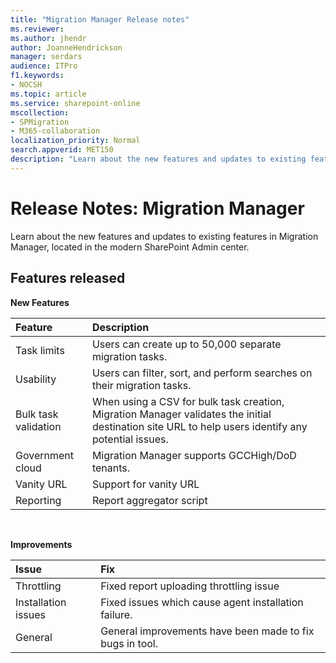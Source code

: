 ```yaml
---
title: "Migration Manager Release notes"
ms.reviewer: 
ms.author: jhendr
author: JoanneHendrickson
manager: serdars
audience: ITPro
f1.keywords:
- NOCSH
ms.topic: article
ms.service: sharepoint-online
mscollection: 
- SPMigration
- M365-collaboration
localization_priority: Normal
search.appverid: MET150
description: "Learn about the new features and updates to existing features in Migration Manager in these release notes."
---
```


# Release Notes:  Migration Manager

Learn about the new features and updates to existing features in Migration Manager, located in the modern SharePoint Admin center.
  


## Features released

**New Features**

|Feature| Description|
|:-----|:-----|
|Task limits|Users can create up to 50,000 separate migration tasks. |
|Usability|Users can filter, sort, and perform searches on their migration tasks.|
|Bulk task validation|When using a CSV for bulk task creation, Migration Manager validates the initial destination site URL to help users identify any potential issues.|
|Government cloud| Migration Manager supports GCCHigh/DoD tenants.|
|Vanity URL|Support for vanity URL|
|Reporting|Report aggregator script|

</br>

**Improvements**

|Issue|Fix|
|:-----|:-----|
|Throttling|Fixed report uploading throttling issue|
|Installation issues|Fixed issues which cause agent installation failure.|
|General|General improvements have been made to fix bugs in tool.|

